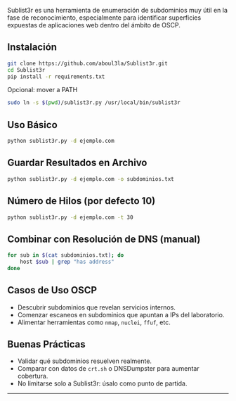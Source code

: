 Sublist3r es una herramienta de enumeración de subdominios muy útil en la fase de reconocimiento, especialmente para identificar superficies expuestas de aplicaciones web dentro del ámbito de OSCP.

## Instalación

```bash
git clone https://github.com/aboul3la/Sublist3r.git
cd Sublist3r
pip install -r requirements.txt
```

Opcional: mover a PATH
```bash
sudo ln -s $(pwd)/sublist3r.py /usr/local/bin/sublist3r
```

## Uso Básico

```bash
python sublist3r.py -d ejemplo.com
```

## Guardar Resultados en Archivo

```bash
python sublist3r.py -d ejemplo.com -o subdominios.txt
```

## Número de Hilos (por defecto 10)

```bash
python sublist3r.py -d ejemplo.com -t 30
```

## Combinar con Resolución de DNS (manual)

```bash
for sub in $(cat subdominios.txt); do
    host $sub | grep "has address"
done
```

## Casos de Uso OSCP

- Descubrir subdominios que revelan servicios internos.
- Comenzar escaneos en subdominios que apuntan a IPs del laboratorio.
- Alimentar herramientas como `nmap`, `nuclei`, `ffuf`, etc.

## Buenas Prácticas

- Validar qué subdominios resuelven realmente.
- Comparar con datos de `crt.sh` o DNSDumpster para aumentar cobertura.
- No limitarse solo a Sublist3r: úsalo como punto de partida.

---
